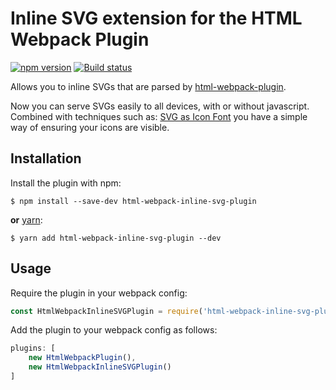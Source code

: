 Inline SVG extension for the HTML Webpack Plugin
========================================
[![npm version](https://badge.fury.io/js/html-webpack-inline-svg-plugin.svg)](https://badge.fury.io/js/html-webpack-inline-svg-plugin) [![Build status](https://travis-ci.org/thegc/html-webpack-inline-svg-plugin?branch=master)](https://travis-ci.org/thegc/html-webpack-inline-svg-plugin)

Allows you to inline SVGs that are parsed by [html-webpack-plugin](https://github.com/ampedandwired/html-webpack-plugin).

Now you can serve SVGs easily to all devices, with or without javascript. Combined with techniques such as: [SVG as Icon Font](https://css-tricks.com/svg-sprites-use-better-icon-fonts/) you have a simple way of ensuring your icons are visible.

Installation
------------
Install the plugin with npm:
```shell
$ npm install --save-dev html-webpack-inline-svg-plugin
```

**or** [yarn](https://yarnpkg.com/):
```shell
$ yarn add html-webpack-inline-svg-plugin --dev
```

Usage
-----------
Require the plugin in your webpack config:

```javascript
const HtmlWebpackInlineSVGPlugin = require('html-webpack-inline-svg-plugin');
```

Add the plugin to your webpack config as follows:

```javascript
plugins: [
    new HtmlWebpackPlugin(),
    new HtmlWebpackInlineSVGPlugin()
]
```
